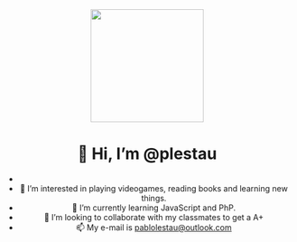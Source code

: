 <div id="header" align="center">
   <img src="https://giphy.com/embed/XreQmk7ETCak0" width="200" />
  <h1 align="center">👋 Hi, I’m @plestau</h1>


- 
- 👀 I’m interested in playing videogames, reading books and learning new things.
- 🌱 I’m currently learning JavaScript and PhP.
- 💞️ I’m looking to collaborate with my classmates to get a A+
- 📫 My e-mail is pablolestau@outlook.com

<!---
plestau/plestau is a ✨ special ✨ repository because its `README.md` (this file) appears on your GitHub profile.
You can click the Preview link to take a look at your changes.
--->
